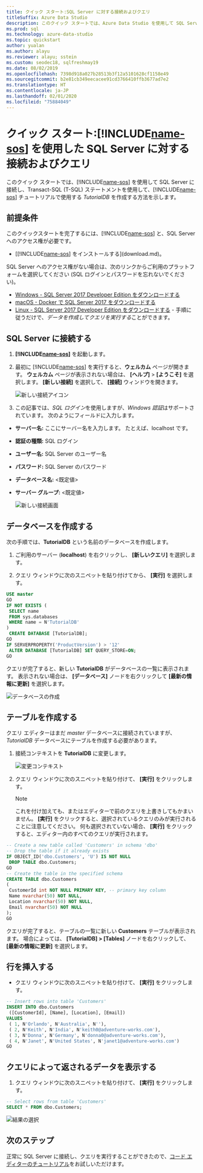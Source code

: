 ```yaml
---
title: クイック スタート:SQL Server に対する接続およびクエリ
titleSuffix: Azure Data Studio
description: このクイック スタートでは、Azure Data Studio を使用して SQL Server に接続し、クエリを実行する方法を示します
ms.prod: sql
ms.technology: azure-data-studio
ms.topic: quickstart
author: yualan
ms.author: alayu
ms.reviewer: alayu; sstein
ms.custom: seodec18, sqlfreshmay19
ms.date: 08/02/2019
ms.openlocfilehash: 7398d918a027b28513b3f12a5101628cf1158e49
ms.sourcegitcommit: b2e81cb349eecacee91cd3766410ffb3677ad7e2
ms.translationtype: HT
ms.contentlocale: ja-JP
ms.lasthandoff: 02/01/2020
ms.locfileid: "75884049"
---
```

# <a name="quickstart-connect-and-query-sql-server-using-includename-sosincludesname-sos-shortmd"></a>クイック スタート:[!INCLUDE[name-sos](../includes/name-sos-short.md)] を使用した SQL Server に対する接続およびクエリ

このクイック スタートでは、[!INCLUDE[name-sos](../includes/name-sos-short.md)] を使用して SQL Server に接続し、Transact-SQL (T-SQL) ステートメントを使用して、[!INCLUDE[name-sos](../includes/name-sos-short.md)] チュートリアルで使用する *TutorialDB* を作成する方法を示します。

## <a name="prerequisites"></a>前提条件

このクイックスタートを完了するには、[!INCLUDE[name-sos](../includes/name-sos-short.md)] と、SQL Server へのアクセス権が必要です。

- [[!INCLUDE[name-sos](../includes/name-sos-short.md)] をインストールする](download.md)。

SQL Server へのアクセス権がない場合は、次のリンクからご利用のプラットフォームを選択してください (SQL ログインとパスワードを忘れないでください)。

- [Windows - SQL Server 2017 Developer Edition をダウンロードする](https://www.microsoft.com/sql-server/sql-server-downloads)
- [macOS - Docker で SQL Server 2017 をダウンロードする](https://docs.microsoft.com/sql/linux/quickstart-install-connect-docker)
- [Linux - SQL Server 2017 Developer Edition をダウンロードする](https://docs.microsoft.com/sql/linux/sql-server-linux-overview#install) - 手順に従うだけで、*データを作成してクエリを実行する*ことができます。

## <a name="connect-to-a-sql-server"></a>SQL Server に接続する

1. **[!INCLUDE[name-sos](../includes/name-sos-short.md)]** を起動します。

2. 最初に [!INCLUDE[name-sos](../includes/name-sos-short.md)] を実行すると、**ウェルカム** ページが開きます。 **ウェルカム** ページが表示されない場合は、 **[ヘルプ]**  >  **[ようこそ]** を選択します。 **[新しい接続]** を選択して、 **[接続]** ウィンドウを開きます。

   ![新しい接続アイコン](media/quickstart-sql-server/new-connection-icon.png)

3. この記事では、*SQL ログイン*を使用しますが、*Windows 認証*はサポートされています。 次のようにフィールドに入力します。

- **サーバー名:** ここにサーバー名を入力します。 たとえば、localhost です。
- **認証の種類:** SQL ログイン
- **ユーザー名:** SQL Server のユーザー名
- **パスワード:** SQL Server のパスワード
- **データベース名:** \<既定値\>
- **サーバー グループ:** \<既定値\>

   ![新しい接続画面](media/quickstart-sql-server/new-connection-screen.png)

## <a name="create-a-database"></a>データベースを作成する

次の手順では、**TutorialDB** という名前のデータベースを作成します。

1. ご利用のサーバー (**localhost**) を右クリックし、 **[新しいクエリ]** を選択します。

2. クエリ ウィンドウに次のスニペットを貼り付けてから、 **[実行]** を選択します。

 ```sql
 USE master
 GO
 IF NOT EXISTS (
  SELECT name
  FROM sys.databases
  WHERE name = N'TutorialDB'
 )
  CREATE DATABASE [TutorialDB];
 GO
 IF SERVERPROPERTY('ProductVersion') > '12'
  ALTER DATABASE [TutorialDB] SET QUERY_STORE=ON;
 GO
 ```

クエリが完了すると、新しい **TutorialDB** がデータベースの一覧に表示されます。 表示されない場合は、 **[データベース]** ノードを右クリックして **[最新の情報に更新]** を選択します。

   ![データベースの作成](media/quickstart-sql-server/create-database.png)

## <a name="create-a-table"></a>テーブルを作成する

クエリ エディターはまだ *master* データベースに接続されていますが、*TutorialDB* データベースにテーブルを作成する必要があります。

1. 接続コンテキストを **TutorialDB** に変更します。

   ![変更コンテキスト](media/quickstart-sql-server/change-context.png)

2. クエリ ウィンドウに次のスニペットを貼り付けて、 **[実行]** をクリックします。

   > [!NOTE]
   > これを付け加えても、またはエディターで前のクエリを上書きしてもかまいません。 **[実行]** をクリックすると、選択されているクエリのみが実行されることに注意してください。 何も選択されていない場合、 **[実行]** をクリックすると、エディター内のすべてのクエリが実行されます。

 ```sql
 -- Create a new table called 'Customers' in schema 'dbo'
 -- Drop the table if it already exists
 IF OBJECT_ID('dbo.Customers', 'U') IS NOT NULL
  DROP TABLE dbo.Customers;
 GO
 -- Create the table in the specified schema
 CREATE TABLE dbo.Customers
 (
  CustomerId int NOT NULL PRIMARY KEY, -- primary key column
  Name nvarchar(50) NOT NULL,
  Location nvarchar(50) NOT NULL,
  Email nvarchar(50) NOT NULL
 );
 GO
 ```

クエリが完了すると、テーブルの一覧に新しい **Customers** テーブルが表示されます。 場合によっては、 **[TutorialDB] > [Tables]** ノードを右クリックして、 **[最新の情報に更新]** を選択します。

## <a name="insert-rows"></a>行を挿入する

- クエリ ウィンドウに次のスニペットを貼り付けて、 **[実行]** をクリックします。

 ```sql
 -- Insert rows into table 'Customers'
 INSERT INTO dbo.Customers
  ([CustomerId], [Name], [Location], [Email])
 VALUES
  ( 1, N'Orlando', N'Australia', N''),
  ( 2, N'Keith', N'India', N'keith0@adventure-works.com'),
  ( 3, N'Donna', N'Germany', N'donna0@adventure-works.com'),
  ( 4, N'Janet', N'United States', N'janet1@adventure-works.com')
 GO
 ```

## <a name="view-the-data-returned-by-a-query"></a>クエリによって返されるデータを表示する

1. クエリ ウィンドウに次のスニペットを貼り付けて、 **[実行]** をクリックします。

 ```sql
 -- Select rows from table 'Customers'
 SELECT * FROM dbo.Customers;
 ```

   ![結果の選択](media/quickstart-sql-server/select-results.png)

## <a name="next-steps"></a>次のステップ

正常に SQL Server に接続し、クエリを実行することができたので、[コード エディターのチュートリアル](tutorial-sql-editor.md)をお試しいただけます。